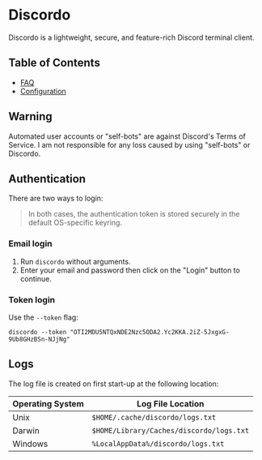 # Discordo

Discordo is a lightweight, secure, and feature-rich Discord terminal client.

## Table of Contents

- [FAQ](./faq.md)
- [Configuration](./configuration.md)

## Warning

Automated user accounts or "self-bots" are against Discord's Terms of Service. I am not responsible for any loss caused by using "self-bots" or Discordo.

## Authentication

There are two ways to login:

> In both cases, the authentication token is stored securely in the default OS-specific keyring.

### Email login

1. Run `discordo` without arguments.
2. Enter your email and password then click on the "Login" button to continue.

### Token login

Use the `--token` flag:

```
discordo --token "OTI2MDU5NTQxNDE2Nzc5ODA2.Yc2KKA.2iZ-5JxgxG-9Ub8GHzBSn-NJjNg"
```

## Logs

The log file is created on first start-up at the following location:

| Operating System | Log File Location                        |
| ---------------- | ---------------------------------------- |
| Unix             | `$HOME/.cache/discordo/logs.txt`         |
| Darwin           | `$HOME/Library/Caches/discordo/logs.txt` |
| Windows          | `%LocalAppData%/discordo/logs.txt`       |
